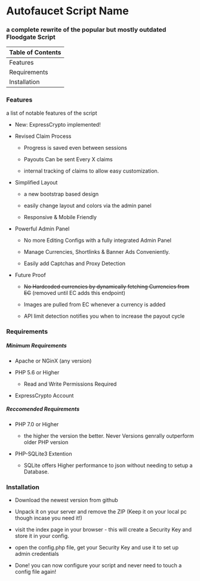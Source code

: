 # Autofaucet Script Name

### a complete rewrite of the popular but mostly outdated Floodgate Script


| Table of Contents |
| ----------------- |
| Features |
| Requirements |
| Installation |



### Features

a list of notable features of the script

- New: ExpressCrypto implemented!
- Revised Claim Process

  - Progress is saved even between sessions

  - Payouts Can be sent Every X claims

  - internal tracking of claims to allow easy customization.

- Simplified Layout

  - a new bootstrap based design

  - easily change layout and colors via the admin panel

  - Responsive & Mobile Friendly

- Powerful Admin Panel

  - No more Editing Configs with a fully integrated Admin Panel

  - Manage Currencies, Shortlinks & Banner Ads Conveniently.

  - Easily add Captchas and Proxy Detection

- Future Proof

  - ~~No Hardcoded currencies by dynamically fetching Currencies from EC~~ (removed until EC adds this endpoint)

  - Images are pulled from EC whenever a currency is added

  - API limit detection notifies you when to increase the payout cycle


### Requirements

##### Minimum Requirements

- Apache or NGinX (any version)

- PHP 5.6 or Higher

  - Read and Write Permissions Required

- ExpressCrypto Account


##### Reccomended Requirements

- PHP 7.0 or Higher

  - the higher the version the better. Never Versions genrally outperform older PHP version

- PHP-SQLite3 Extention

  - SQLite offers Higher performance to json without needing to setup a Database.



### Installation

- Download the newest version from github

- Unpack it on your server and remove the ZIP (Keep it on your local pc though incase you need it!)

- visit the index page in your browser - this will create a Security Key and store it in your config.

- open the config.php file, get your Security Key and use it to set up admin credentials

- Done! you can now configure your script and never need to touch a config file again!
